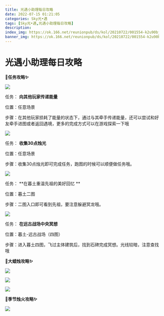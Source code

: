 ```yaml
---
title: 光遇小助理每日攻略
date: 2022-07-15 01:21:05
categories: Sky光•遇
tags: [Sky光•遇,光遇小助理每日攻略]
description: 
index_img: https://ok.166.net/reunionpub/ds/kol/20210722/001554-k2u90bj7ay.png?imageView&thumbnail=600x0&type=jpg
banner_img: https://ok.166.net/reunionpub/ds/kol/20210722/001554-k2u90bj7ay.png?imageView&thumbnail=600x0&type=jpg
---
```

# 光遇小助理每日攻略
**🎉任务攻略✨**

![](https://ok.166.net/reunionpub/ds/kol/20220715/004614-2765vq43ms.png)

任务： **向其他玩家传递能量**

位置：任意场景

步骤：在其他玩家损耗了能量的状态下，通过与其牵手传递能量，还可以尝试和好友牵手进图或者返回遇境，更多的完成方式可以在游戏探索一下哦

![](https://ok.166.net/reunionpub/ds/kol/20220715/004707-dl3omyigps.png)

任务： **收集30点烛光**

位置：任意场景

步骤：收集30点烛光即可完成任务，跑图的时候可以顺便做任务哦。

  

![](https://ok.166.net/reunionpub/ds/kol/20220715/005602-dknfoutsrs.png)

任务： **在暮土重温先祖的美好回忆  **

位置：暮土二图

步骤：二图入口即可看到先祖，要注意躲避冥龙哦。

![](https://ok.166.net/reunionpub/ds/kol/20220715/004740-ufliqhnvts.png)

任务： **在远古战场中央冥想**

位置：暮土-远古战场（四图）

步骤：进入暮土四图，飞过主体建筑后，找到石碑完成冥想。光线较暗，注意查找哦

 **🎉大蜡烛攻略✨**

![](https://ok.166.net/reunionpub/ds/kol/20220715/004920-8lbj2s1i3o.png)

![](https://ok.166.net/reunionpub/ds/kol/20220715/004950-gmvjpwq9s6.png)

![](https://ok.166.net/reunionpub/ds/kol/20220715/005113-61ae8w3lzu.png)

  

 **🎉季节烛火攻略✨**

![](https://ok.166.net/reunionpub/ds/kol/20220715/005339-5zws6u140d.png)

  

